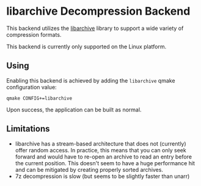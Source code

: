 # libarchive Decompression Backend

This backend utilizes the [libarchive](https://www.libarchive.org/) library to support a wide
variety of compression formats.

This backend is currently only supported on the Linux platform.

## Using

Enabling this backend is achieved by adding the `libarchive` qmake configuration value:

    qmake CONFIG+=libarchive

Upon success, the application can be built as normal.

## Limitations

 * libarchive has a stream-based architecture that does not (currently) offer random access.
   In practice, this means that you can only seek forward and would have to re-open an archive
   to read an entry before the current position. This doesn't seem to have a huge performance
   hit and can be mitigated by creating properly sorted archives.
 * 7z decompression is slow (but seems to be slightly faster than unarr)
